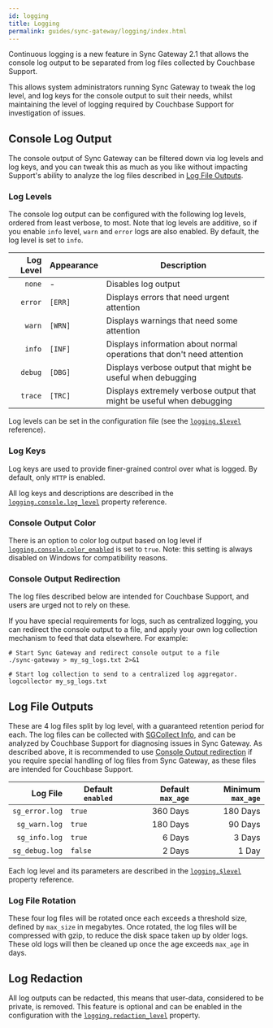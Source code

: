 ```yaml
---
id: logging
title: Logging
permalink: guides/sync-gateway/logging/index.html
---
```


Continuous logging is a new feature in Sync Gateway 2.1 that allows the console log output to be separated from log files collected by Couchbase Support.

This allows system administrators running Sync Gateway to tweak the log level, and log keys for the console output to suit their needs, whilst maintaining the level of logging required by Couchbase Support for investigation of issues.

## Console Log Output

The console output of Sync Gateway can be filtered down via log levels and log keys, and you can tweak this as much as you like without impacting Support's ability to analyze the log files described in [Log File Outputs](index.html#log-file-outputs).

### Log Levels

The console log output can be configured with the following log levels, ordered from least verbose, to most.
Note that log levels are additive, so if you enable `info` level, `warn` and `error` logs are also enabled.
By default, the log level is set to `info`.

| Log Level | Appearance  | Description                                                            |
| ---------:|:----------- | ---------------------------------------------------------------------- |
|    `none` | -           | Disables log output                                                    |
|   `error` | `[ERR]`     | Displays errors that need urgent attention                             |
|    `warn` | `[WRN]`     | Displays warnings that need some attention                             |
|    `info` | `[INF]`     | Displays information about normal operations that don't need attention |
|   `debug` | `[DBG]`     | Displays verbose output that might be useful when debugging            |
|   `trace` | `[TRC]`     | Displays extremely verbose output that might be useful when debugging  |

Log levels can be set in the configuration file (see the [`logging.$level`](../../../guides/sync-gateway/config-properties/index.html#2.1/logging-$level) reference).

### Log Keys

Log keys are used to provide finer-grained control over what is logged.
By default, only `HTTP` is enabled.

All log keys and descriptions are described in the [`logging.console.log_level`](../../../guides/sync-gateway/config-properties/index.html#2.1/logging-console-log_keys) property reference.

### Console Output Color

There is an option to color log output based on log level if [`logging.console.color_enabled`](../../../guides/sync-gateway/config-properties/index.html#2.1/logging-console-color_enabled) is set to `true`.
Note: this setting is always disabled on Windows for compatibility reasons.

### Console Output Redirection

The log files described below are intended for Couchbase Support, and users are urged not to rely on these.

If you have special requirements for logs, such as centralized logging, you can redirect the console output to a file, and apply your own log collection mechanism to feed that data elsewhere.
For example:

    # Start Sync Gateway and redirect console output to a file
    ./sync-gateway > my_sg_logs.txt 2>&1
    
    # Start log collection to send to a centralized log aggregator.
    logcollector my_sg_logs.txt


## Log File Outputs

These are 4 log files split by log level, with a guaranteed retention period for each.
The log files can be collected with [SGCollect Info](../../../guides/sync-gateway/sgcollect-info/index.html), and can be analyzed by Couchbase Support for diagnosing issues in Sync Gateway.
As described above, it is recommended to use [Console Output redirection](index.html#console-output-redirection) if you require special handling of log files from Sync Gateway, as these files are intended for Couchbase Support.

| Log File       | Default `enabled` | Default `max_age` | Minimum `max_age` |
| --------------:| ----------------- | -----------------:| -----------------:|
| `sg_error.log` | `true`            |          360 Days |          180 Days |
|  `sg_warn.log` | `true`            |          180 Days |           90 Days |
|  `sg_info.log` | `true`            |            6 Days |            3 Days |
| `sg_debug.log` | `false`           |            2 Days |             1 Day |

 
Each log level and its parameters are described in the [`logging.$level`](../../../guides/sync-gateway/config-properties/index.html#2.1/logging-$level) property reference.

### Log File Rotation

These four log files will be rotated once each exceeds a threshold size, defined by `max_size` in megabytes.
Once rotated, the log files will be compressed with gzip, to reduce the disk space taken up by older logs.
These old logs will then be cleaned up once the age exceeds `max_age` in days.

## Log Redaction

All log outputs can be redacted, this means that user-data, considered to be private, is removed.
This feature is optional and can be enabled in the configuration with the [`logging.redaction_level`](../../../guides/sync-gateway/config-properties/index.html#2.1/logging-redaction_level) property.
